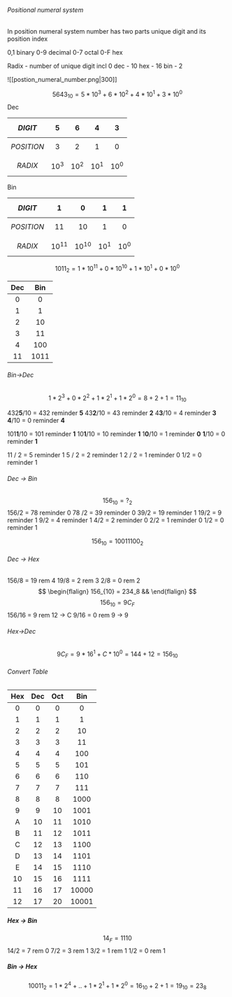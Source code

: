 ###### Positional numeral system 
In position numeral system 
number has two parts
unique digit and its position index

0,1 binary 
0-9 decimal 
0-7 octal
0-F hex 

Radix - number of unique digit incl 0
dec - 10
hex - 16
bin - 2

![[postion_numeral_number.png|300]]

$$
5643_{10} = 5*10^3 + 6*10^2 + 4*10^1+3*10^0
$$
Dec

| $$DIGIT$$ | $$5$$ | $$6$$ | $$4$$ | $$3$$ |
| :--- | :--: | :--: | :--: | ---- |
| $$POSITION$$ | $$3$$ | $$2$$ | $$1$$ | $$0$$ |
| $$RADIX$$ | $$10^3$$ | $$10^2$$ | $$10^1$$ | $$10^0$$ |

Bin

| $$DIGIT$$ | $$1$$ | $$0$$ | $$1$$ | $$1$$ |
| :--- | :--: | :--: | :--: | ---- |
| $$POSITION$$ | $$11$$ | $$10$$ | $$1$$ | $$0$$ |
| $$RADIX$$ | $$10^{11}$$ | $$10^{10}$$ | $$10^1$$ | $$10^0$$ |

$$
1011_{2} = 1*10^{11} + 0*10^{10} + 1*10^1+0*10^0
$$

| Dec | Bin |
| :--: | :--: |
| 0 | 0 |
| 1 | 1 |
| 2 | 10 |
| 3 | 11 |
| 4 | 100 |
| 11 | 1011 |
###### Bin->Dec
$$
1*2^3 + 0*2^2 + 1*2^1 + 1*2^0 = 8 + 2 + 1 = 11_{10} 
 $$

432**5**/10 = 432 reminder **5**
43**2**/10 = 43 reminder **2**
4**3**/10 = 4 reminder **3**
**4**/10 = 0 reminder **4**

101**1**/10 = 101 reminder **1**
10**1**/10 = 10 reminder **1**
1**0**/10 = 1 reminder **0**
**1**/10 = 0 reminder **1**

11 / 2 = 5 reminder 1
5 / 2 = 2 reminder 1
2 / 2 = 1 reminder 0
1/2 = 0 reminder 1

###### Dec -> Bin
$$ 
156_{10} = ?_2 $$
156/2 = 78 reminder 0
78 /2 = 39 reminder 0
39/2 = 19 reminder 1
19/2 = 9 reminder 1
9/2 = 4 reminder 1
4/2 = 2 reminder 0
2/2 = 1 reminder 0
1/2 = 0 reminder 1

$$
156_{10} = 10011100_2
$$
###### Dec -> Hex
156/8 = 19 rem 4
19/8 = 2 rem 3
2/8 = 0 rem 2
$$ \begin{flalign} 
156_{10} = 234_8
&& \end{flalign} 
$$
$$
156_{10}= 9C_F
$$
156/16 = 9 rem 12 -> C
9/16 = 0 rem 9 -> 9

###### Hex->Dec
$$9C_{F}=9*16^1+C*10^0=144+12=156_{10}$$
###### Convert Table
| Hex | Dec | Oct | Bin |
| :--: | :--: | :--: | :--: |
| 0 | 0 | 0 | 0 |
| 1 | 1 | 1 | 1 |
| 2 | 2 | 2 | 10 |
| 3 | 3 | 3 | 11 |
| 4 | 4 | 4 | 100 |
| 5 | 5 | 5 | 101 |
| 6 | 6 | 6 | 110 |
| 7 | 7 | 7 | 111 |
| 8 | 8 | 8 | 1000 |
| 9 | 9 | 10 | 1001 |
| A | 10 | 11 | 1010 |
| B | 11 | 12 | 1011 |
| C | 12 | 13 | 1100 |
| D | 13 | 14 | 1101 |
| E | 14 | 15 | 1110 |
| 10 | 15 | 16 | 1111 |
| 11 | 16 | 17 | 10000 |
| 12 | 17 | 20 | 10001 |
##### Hex -> Bin
$$14_{F}=1110$$
14/2 = 7 rem 0
7/2 = 3 rem 1
3/2 = 1 rem 1
1/2 = 0 rem 1

##### Bin -> Hex
$$10011_2=1*2^4+..+1*2^1+1*2^0=16_{10}+2+1=19_{10}=23_8$$


